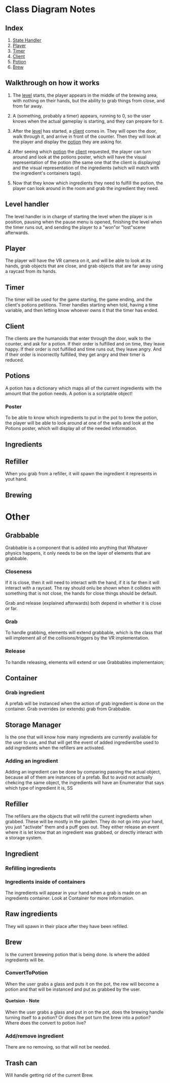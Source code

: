 # Class Diagram Notes

## Index
1. [State Handler](#section-state-handler)
2. [Player](#section-player)
3. [Timer](#section-timer)
4. [Client](#section-client)
5. [Potion](#section-potion)
6. [Brew](#section-brewing)

## Walkthrough on how it works
1. The [level](#section-state-handler) starts, the player appears in the middle of the brewing area, with nothing on their hands, but the ability to grab things from close, and from far away.

2. A (something, probably a timer) appears, running to 0, so the user knows when the actual gameplay is starting, and they can prepare for it.

3. After the [level](#section-state-handler) has started, a [client](#section-client) comes in. They will open the door, walk through it, and arrive in front of the counter. Then they will look at the player and display the [potion](#section-potion) they are asking for.

4. After seeing which [potion](#section-potion) the [client](#section-client) requested, the player can turn around and look at the potions poster, which will have the visual representation of the potion (the same one that the client is displaying) and the visual representation of the ingredients (which will match with the ingredient's containers tags).

5. Now that they know which ingredients they need to fulfill the potion, the player can look around in the room and grab the ingredient they need.

## <a name="section-level-handler"></a> Level handler
The level handler is in charge of starting the level when the player is in position, pausing when the pause menu is opened, finishing the level when the timer runs out, and sending the player to a "won"or "lost"scene afterwards.

## <a name="section-player"></a> Player
The player will have the VR camera on it, and will be able to look at its hands, grab objects that are close, and grab objects that are far away using a raycast from its hands.

## <a name="section-timer"></a> Timer
The timer will be used for the game starting, the game ending, and the client's potions petitions. Timer handles starting when told, having a time variable, and then letting know whoever owns it that the timer has ended.

## <a name="section-client"></a> Client
The clients are the humanoids that enter through the door, walk to the counter, and ask for a potion. If their order is fulfilled and on time, they leave happy. If their order is not fulfilled and time runs out, they leave angry. And if their order is incorrectly fulfilled, they get angry and their timer is reduced.

## <a name="section-potion"></a> Potions
A potion has a dictionary which maps all of the current ingredients with the amount that the potion needs. A potion is a scriptable object!

### Poster
To be able to know which ingredients to put in the pot to brew the potion, the player will be able to look around at one of the walls and look at the Potions poster, which will display all of the needed information.

## <a name="section-potion"></a> Ingredients

## <a name="section-potion"></a> Refiller
When you grab from a refiller, it will spawn the ingredient it represents in yout hand.

## <a name="section-brewing"></a> Brewing

# Other
## Grabbable
Grabbable is a component that is added into anything that 
Whataver physics happens, it only needs to be on the layer of elements that are grabbable. 

### Closeness
If it is close, then it will need to interact with the hand, if it is far then it will interact with a raycast. The ray should onlu be shown when it collides with something that is not close, the hands for close things should be default.

Grab and release (explained afterwards) both depend in whether it is close or far.

### Grab
To handle grabbing, elements will extend grabbable, which is the class that will implement all of the collisions/triggers by the VR implementation.

### Release
To handle releasing, elements will extend or use Grabbables implementaion;

## Container
### Grab ingredient
A prefab will be instanced  when the action of grab ingredient is done on the container. Grab overrides (or extends) grab from Grabbable.

## Storage Manager
Is the one that will know how many ingredients are currently available for the user to use, and that will get the event of added ingredient/be used to add ingredients when the refillers are activated.

### Adding an ingredient
Adding an ingredient can be done by comparing passing the actual object, because all of them are instances of a prefab. But to avoid not actually chekcing the same object, the ingredients will have an Enumerator that says which type of ingredient it is, SS

## Refiller
The refillers are the objects that will refill the current ingredients when grabbed. These will be mostly in the garden. They do not go into your hand, you just "activate" them and a puff goes out. They either release an event where it is let know that an ingredient was grabbed, or directly interact with a storage system.

## Ingredient

### Refilling ingredients

### Ingredients inside of containers
The ingredients will appear in your hand when a grab is made on an ingredients container. Look at Container for more information. 

## Raw ingredients
They will spawn in their place after they have been refilled.

## Brew
Is the current breweing potion that is being done. Is where the added ingredients will be.

### ConvertToPotion
When the user grabs a glass and puts it on the pot, the rew will become a potion and that will be instanced and put as grabbed by the user. 

#### Quetsion - Note
When the user grabs a glass and put in on the pot, does the brewing handle turning itself to a potion? Or dioes the pot turn the brew into a potion? Where does the convert to potion live?

### Add/remove ingredient
There are no removing, so that will not be needed.

## Trash can
Will handle getting rid of the current Brew.
